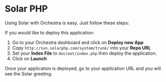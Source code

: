 # Solar PHP

Using Solar with Orchestra is easy. Just follow these steps:

If you would like to deploy this application:

  1. Go to your Orchestra dashboard and click on **Deploy new App**
  2. Copy `http://svn.solarphp.com/system/trunk/` into your **Repo URL**
  3. Set your **Index File** to `docroot/index.php` then deploy the application.
  4. Click on **Launch**

Once your application is deployed, go to your application URL and you will see the Solar greeting.